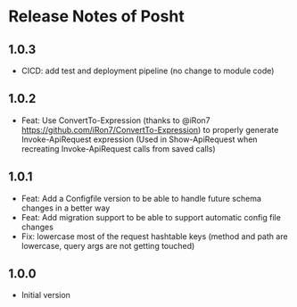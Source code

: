 # Release Notes of Posht

## 1.0.3

* CICD: add test and deployment pipeline (no change to module code)

## 1.0.2

* Feat: Use ConvertTo-Expression (thanks to @iRon7 <https://github.com/iRon7/ConvertTo-Expression>) to properly generate Invoke-ApiRequest expression (Used in Show-ApiRequest when recreating Invoke-ApiRequest calls from saved calls)

## 1.0.1

* Feat: Add a Configfile version to be able to handle future schema changes in a better way
* Feat: Add migration support to be able to support automatic config file changes
* Fix: lowercase most of the request hashtable keys (method and path are lowercase, query args are not getting touched)

## 1.0.0

* Initial version
